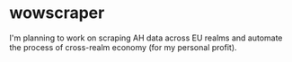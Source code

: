 # wowscraper

I'm planning to work on scraping AH data across EU realms and automate the process of cross-realm economy (for my personal profit).
